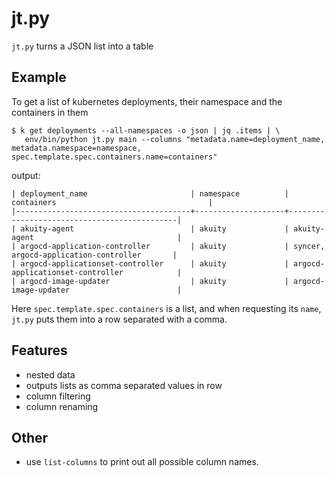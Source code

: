 # jt.py

`jt.py` turns a JSON list into a table

## Example

To get a list of kubernetes deployments, their namespace and the containers in them

```
$ k get deployments --all-namespaces -o json | jq .items | \
   env/bin/python jt.py main --columns "metadata.name=deployment_name, metadata.namespace=namespace, spec.template.spec.containers.name=containers"
```

output:

```
| deployment_name                       | namespace          | containers                                  |
|---------------------------------------+--------------------+---------------------------------------------|
| akuity-agent                          | akuity             | akuity-agent                                |
| argocd-application-controller         | akuity             | syncer, argocd-application-controller       |
| argocd-applicationset-controller      | akuity             | argocd-applicationset-controller            |
| argocd-image-updater                  | akuity             | argocd-image-updater                        |
```

Here `spec.template.spec.containers` is a list, and when requesting its `name`, `jt.py` puts them into a row separated with a comma.

## Features

- nested data
- outputs lists as comma separated values in row
- column filtering
- column renaming

## Other

- use `list-columns` to print out all possible column names.
